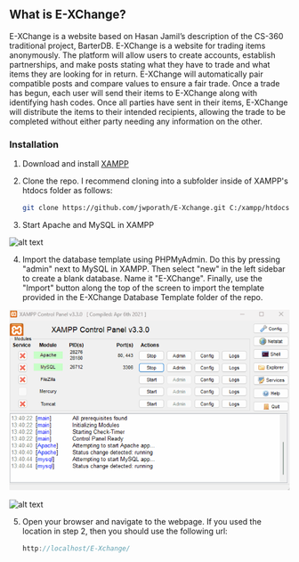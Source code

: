 ## What is E-XChange?

E-XChange is a website based on Hasan Jamil’s description of the
CS-360 traditional project, BarterDB. E-XChange is a website for
trading items anonymously. The platform will allow users to create
accounts, establish partnerships, and make posts stating what they
have to trade and what items they are looking for in return. E-XChange 
will automatically pair compatible posts and compare
values to ensure a fair trade. Once a trade has begun, each user
will send their items to E-XChange along with identifying hash
codes. Once all parties have sent in their items, E-XChange will
distribute the items to their intended recipients, allowing the trade
to be completed without either party needing any information on
the other.

### Installation

1. Download and install [XAMPP](https://www.apachefriends.org/download.html)

2. Clone the repo. I recommend cloning into a subfolder inside of XAMPP's htdocs folder as follows:
   ```sh
   git clone https://github.com/jwporath/E-Xchange.git C:/xampp/htdocs/E-XChange
   ```
3. Start Apache and MySQL in XAMPP

![alt text](<xampp start.gif>)

4. Import the database template using PHPMyAdmin. Do this by pressing "admin" next to MySQL in XAMPP. Then select "new" in the left sidebar to create a blank database. Name it "E-XChange". Finally, use the "Import" button along the top of the screen to import the template provided in the E-XChange Database Template folder of the repo.

![alt text](<Readme Images/phpmyadmin.gif>)

![alt text](<Readme Images/import.gif>)

5. Open your browser and navigate to the webpage. If you used the location in step 2, then you should use the following url:
   ```js
   http://localhost/E-Xchange/
   ```